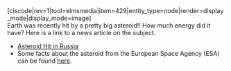 <div class="small-6 medium-4 column right">[ciscode|rev=1|tool=elmsmedia|item=429|entity_type=node|render=display_mode|display_mode=image]</div>Earth was recently hit by a pretty big asteroid!! How much energy did it have? Here is a link to a news article on the subject.

- [Asteroid Hit in Russia](http://www.foxnews.com/science/2013/02/15/injuries-reported-after-meteorite-falls-in-russia-ural-mountains)
- Some facts about the asteroid from the European Space Agency (ESA) can be found [here](http://www.esa.int/Our_Activities/Operations/Space_Situational_Awareness/Russia_asteroid_impact_ESA_update_and_assessment).


